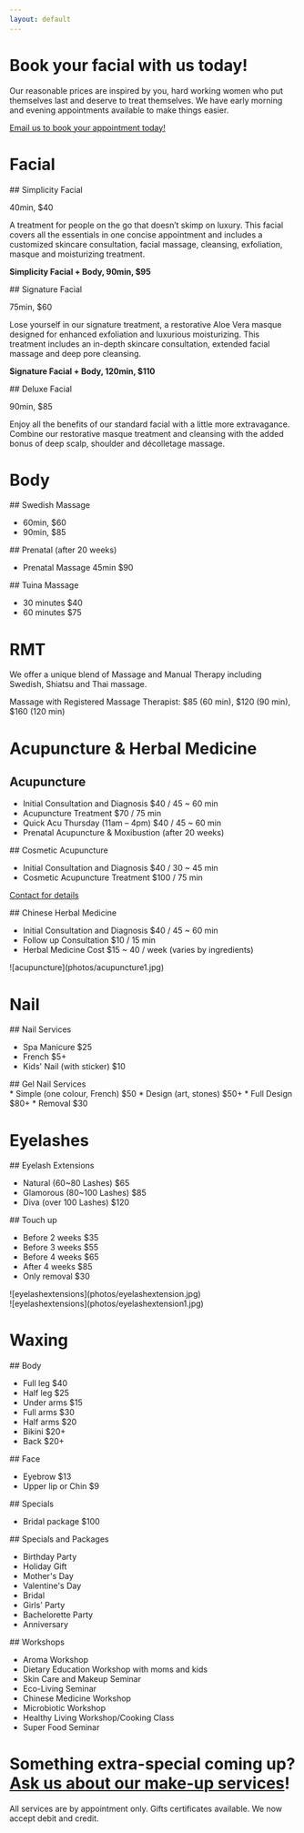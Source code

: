 ```yaml
---
layout: default
---
```

<div>

<h1 class="section-header">Book your facial with us today!</h1>

Our reasonable prices are inspired by you, hard working women who put themselves last and deserve to treat themselves. We have early morning and evening appointments available to make things easier.

[Email us to book your appointment today!](mailto:info@nagomi.ca)
  </div>

<div class="thirds">
<h1 class="section-header">Facial</h1>
  <div class="third block1of3">
## Simplicity Facial

40min, $40

A treatment for people on the go that doesn’t skimp on luxury. This facial covers all the essentials in one concise appointment and includes a customized skincare consultation, facial massage, cleansing, exfoliation, masque and moisturizing treatment.

**Simplicity Facial + Body, 90min, $95**
</div>

<div class="third block2of3">
## Signature Facial

75min, $60

Lose yourself in our signature treatment, a restorative Aloe Vera masque designed for enhanced exfoliation and luxurious moisturizing. This treatment includes an in-depth skincare consultation, extended facial massage and deep pore cleansing.

**Signature Facial + Body, 120min, $110**
</div>

<div class="third block3of3">
## Deluxe Facial

90min, $85

Enjoy all the benefits of our standard facial with a little more extravagance. Combine our restorative masque treatment and cleansing with the added bonus of deep scalp, shoulder and décolletage massage.
</div>
</div>

<div class="thirds">
  <h1 class="section-header">Body</h1>
<div class="third block1of3">
## Swedish Massage

* 60min, $60
* 90min, $85
</div>
<div class="third block2of3">
## Prenatal (after 20 weeks)

* Prenatal Massage 45min $90
</div>
<div class="third block3of3">
## Tuina Massage

* 30 minutes $40
* 60 minutes $75
</div>
</div>

<div>
<h1 class="section-header">RMT</h1>

We offer a unique blend of Massage and Manual Therapy including Swedish, Shiatsu and Thai massage.

Massage with Registered Massage Therapist: $85 (60 min), $120 (90 min), $160 (120 min)
</div>
<div class="thirds">

<h1 class="section-header">Acupuncture & Herbal Medicine</h1>
<div class="third block1of3">

## Acupuncture

* Initial Consultation and Diagnosis	$40 / 45 ~ 60 min
* Acupuncture Treatment			$70 / 75 min
* Quick Acu Thursday (11am – 4pm)	$40 / 45 ~ 60 min
* Prenatal Acupuncture & Moxibustion (after 20 weeks)

</div>
<div class="third block2of3">
## Cosmetic Acupuncture

* Initial Consultation and Diagnosis	$40 / 30 ~ 45 min
* Cosmetic Acupuncture Treatment	$100 / 75 min

[Contact for details](mailto:info@nagomi.ca)

</div>
<div class="third block3of3">
## Chinese Herbal Medicine

* Initial Consultation and Diagnosis	$40 / 45 ~ 60 min
* Follow up Consultation		$10 / 15 min
* Herbal Medicine Cost			$15 ~ 40 / week (varies by ingredients)

</div>
</div>

<div class="full">
<div class="img block1of1">
![acupuncture](photos/acupuncture1.jpg)
</div>
</div>

<div class="halves">
<h1 class="section-header">Nail</h1>
<div class="half block1of2">
## Nail Services

* Spa Manicure $25
* French $5+
* Kids' Nail (with sticker) $10

</div>
<div class="half block2of2">
## Gel Nail Services

<div class="half block2of2">
* Simple (one colour, French) $50
* Design (art, stones) $50+
* Full Design $80+
* Removal $30

</div>
</div>
<div class="halves">
<h1 class="section-header">Eyelashes</h1>

<div class="half block1of2">
## Eyelash Extensions

* Natural (60~80 Lashes) $65
* Glamorous (80~100 Lashes) $85
* Diva (over 100 Lashes) $120

</div>
<div class="half block2of2">
## Touch up

* Before 2 weeks $35
* Before 3 weeks $55
* Before 4 weeks $65
* After 4 weeks $85
* Only removal $30

</div>
</div>
<div class="halves">
<div class="img half block1of2">
![eyelashextensions](photos/eyelashextension.jpg)
</div>
<div class="img half block2of2">
![eyelashextensions](photos/eyelashextension1.jpg)

</div>
</div>
<div class="thirds">
<h1 class="section-header">Waxing</h1>
<div class="third block1of3">
## Body

* Full leg $40
* Half leg $25
* Under arms $15
* Full arms $30
* Half arms $20
* Bikini $20+
* Back $20+

</div>
<div class="third block2of3">
## Face

* Eyebrow $13
* Upper lip or Chin $9

</div>
<div class="third block3of3">
## Specials

* Bridal package     $100

</div>
</div>
<div class="halves">
<div class="half block1of2">
## Specials and Packages

* Birthday Party
* Holiday Gift
* Mother's Day
* Valentine's Day
* Bridal
* Girls' Party
* Bachelorette Party
* Anniversary

</div>
<div class="half block2of2">
## Workshops

* Aroma Workshop
* Dietary Education Workshop with moms and kids
* Skin Care and Makeup Seminar
* Eco-Living Seminar
* Chinese Medicine Workshop
* Microbiotic Workshop
* Healthy Living Workshop/Cooking Class
* Super Food Seminar

</div>
</div>
<div>
<h1 class="section-header">Something extra-special coming up? <a href="mailto:info@nagomi.ca">Ask us about our make-up services</a>!</h1>

All services are by appointment only. Gifts certificates available. We now accept debit and credit.
</div>
